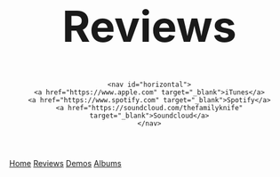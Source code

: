 <!DOCTYPE html>
<html lang="en">
<head>
	<meta charset="utf-8" />
	<link rel="Stylesheet" href="tfk.css">
	<title>Reviews</title>
		<script src="http://code.jquery.com/jquery-2.1.4.min.js"></script>
<script>
    $(function(){
        $('a').each(function(){
            if ($(this).prop('href') == window.location.href) {
                $(this).addClass('active'); $(this).parents('li').addClass('active');
            }
        });
    });
</script>
</head>
<body>

<header id="header-background"> 
	<h1 style="font-size:8vw;">Reviews</h1>
	
	<nav id="horizontal">
	<a href="https://www.apple.com" target="_blank">iTunes</a>
	<a href="https://www.spotify.com" target="_blank">Spotify</a>
	<a href="https://soundcloud.com/thefamilyknife" target="_blank">Soundcloud</a>
	</nav>
</header>

<main>

<nav class="sidenav">
	<a href="index.html">Home</a>
	<a href="reviews.html">Reviews</a>
	<a href="demos.html">Demos</a>
	<a href="albums.html">Albums</a>
</nav>

</body>
</html>
